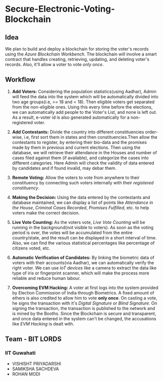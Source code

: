 # Secure-Electronic-Voting-Blockchain
## Idea
We plan to build and deploy a blockchain for storing the voter's records using the *Azure Blockchain Workbench*. The blockchain will involve a smart contract that handles creating, retrieving, updating, and deleting voter's records. Also, it'll allow a voter to vote *only once*. 

## Workflow
1. **Add Voters:** Considering the population statistics(using Aadhar), Admin will feed the data into the system which will be automatically divided into two age groups(i.e, >= 18 and < 18).
Then eligible voters get separated from the non-eligible ones.
Using this every time before the elections, we can automatically add people to the Voter's List, and none is left out. As a result, e-voter id is also generated automatically for a non-registered voter.

2. **Add Contestants:** Divide the country into different constituencies order-wise, i.e, first sort them in states and then constituencies.Then allow the contestants to register, by entering their bio-data and the promises made by them in previous and current elections. Then using the database, we will retrieve their attendance in the Houses and number of cases filed against them (if available), and categorize the cases into different categories.
Here Admin will check the validity of data entered by candidates and if found invalid, may debar them.

3. **Remote Voting:** Allow the voters to vote from anywhere to their constituency by connecting such voters internally with their *registered constituency*.

4. **Making the Decision:** Using the data entered by the contestants and database maintained, we can display a list of points like *Attendance in the House*, *Criminal Cases Recorded*, *Promises Fulfilled*, etc. to help voters make the correct decision.

5. **Live Vote Counting:** As the voters vote, *Live Vote Counting* will be running in the background(not visible to voters). As soon as the voting period is over, the votes will be accumulated from the entire country/state, and the result can be displayed in a short interval of time. Also, we can find the various statistical percentages like percentage of citizens voted, etc.

6. **Automatic Verification of Candidates:** By linking the biometric data of voters with their accounts(via Aadhar), we can automatically verify the right voter. We can use *IoT devices* like a camera to extract the data like type of iris or fingerprint scanner, which will make the process more reliable and reduce human labour.

7. **Overcoming EVM Hacking:** A voter at first logs into the system provided by Election Commission of India through Biometrics. A fixed amount of ethers is also credited to allow him to vote **only once**. On casting a vote, he signs the transaction with it's *Digital Signature* or *Blind Signature*. On signing the transaction, the transaction is published to the network and is mined by the Booths. Since the Blockchain is secure and transparent, and once data entered in the system can't be changed, the accusations like *EVM Hacking* is dealt with.

## Team - BIT LORDS

### IIT Guwahati

- VISHISHT PRIYADARSHI
- SAMIKSHA SACHDEVA
- ROHAN MODI
